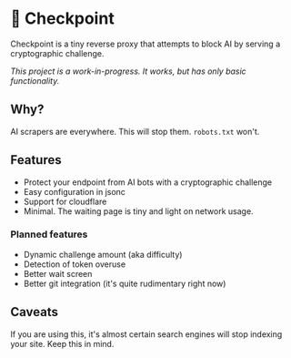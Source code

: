 # 🛑 Checkpoint

Checkpoint is a tiny reverse proxy that attempts to block AI by serving a cryptographic challenge.

_This project is a work-in-progress. It works, but has only basic functionality._

## Why?

AI scrapers are everywhere. This will stop them. `robots.txt` won't.

## Features
- Protect your endpoint from AI bots with a cryptographic challenge
- Easy configuration in jsonc
- Support for cloudflare
- Minimal. The waiting page is tiny and light on network usage.

### Planned features
- Dynamic challenge amount (aka difficulty)
- Detection of token overuse
- Better wait screen
- Better git integration (it's quite rudimentary right now)

## Caveats
If you are using this, it's almost certain search engines will stop indexing your site. Keep this in mind.
